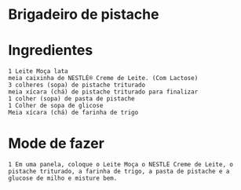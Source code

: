# Brigadeiro de pistache

# Ingredientes
    1 Leite Moça lata
    meia caixinha de NESTLÉ® Creme de Leite. (Com Lactose)
    3 colheres (sopa) de pistache triturado
    meia xícara (chá) de pistache triturado para finalizar
    1 colher (sopa) de pasta de pistache
    1 Colher de sopa de glicose
    Meia xícara (chá) de farinha de trigo
# Mode de fazer
    1 Em uma panela, coloque o Leite Moça o NESTLÉ Creme de Leite, o pistache triturado, a farinha de trigo, a pasta de pistache e a glucose de milho e misture bem.
